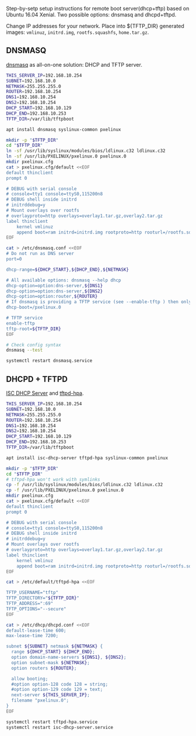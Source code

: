 Step-by-setp setup instructions for remote boot server(dhcp+tftp) based on Ubuntu 16.04 Xenial. Two possible options: dnsmasq and dhcpd+tftpd.

Change IP addresses for your network. Place into ${TFTP_DIR} generated images: `vmlinuz`, `initrd.img`, `rootfs.squashfs`, `home.tar.gz`.

## DNSMASQ
[dnsmasq](http://www.thekelleys.org.uk/dnsmasq/doc.html) as all-on-one solution: DHCP and TFTP server.

```bash
THIS_SERVER_IP=192.168.10.254
SUBNET=192.168.10.0
NETMASK=255.255.255.0
ROUTER=192.168.10.254
DNS1=192.168.10.254
DNS2=192.168.10.254
DHCP_START=192.168.10.129
DHCP_END=192.168.10.253
TFTP_DIR=/var/lib/tftpboot

apt install dnsmasq syslinux-common pxelinux

mkdir -p "$TFTP_DIR"
cd "$TFTP_DIR"
ln -sf /usr/lib/syslinux/modules/bios/ldlinux.c32 ldlinux.c32
ln -sf /usr/lib/PXELINUX/pxelinux.0 pxelinux.0
mkdir pxelinux.cfg
cat > pxelinux.cfg/default <<EOF
default thinclient
prompt 0

# DEBUG with serial console
# console=tty1 console=ttyS0,115200n8
# DEBUG shell inside initrd
# initrddebug=y
# Mount overlays over rootfs
# overlayproto=http overlays=overlay1.tar.gz,overlay2.tar.gz
label thinclient
    kernel vmlinuz
    append boot=ram initrd=initrd.img rootproto=http rooturl=/rootfs.squashfs homeproto=http homeurl=/home.tar.gz rdpservers=rdp%server1:dc1.example.net:3389;rdp%server2:dc2.example.net:5555:/sec:rdp%/bpp:24
EOF

cat > /etc/dnsmasq.conf <<EOF
# Do not run as DNS server
port=0

dhcp-range=${DHCP_START},${DHCP_END},${NETMASK}

# All available options: dnsmasq --help dhcp
dhcp-option=option:dns-server,${DNS1}
dhcp-option=option:dns-server,${DNS2}
dhcp-option=option:router,${ROUTER}
# If dnsmasq is providing a TFTP service (see --enable-tftp ) then only the filename is required here to enable network booting.
dhcp-boot=/pxelinux.0

# TFTP service
enable-tftp
tftp-root=${TFTP_DIR}
EOF

# Check config syntax
dnsmasq --test

systemctl restart dnsmasq.service
```

## DHCPD + TFTPD
[ISC DHCP Server](https://kb.isc.org/category/78/0/10/Software-Products/DHCP/) and [tftpd-hpa](http://git.kernel.org/cgit/network/tftp/tftp-hpa.git).

```bash
THIS_SERVER_IP=192.168.10.254
SUBNET=192.168.10.0
NETMASK=255.255.255.0
ROUTER=192.168.10.254
DNS1=192.168.10.254
DNS2=192.168.10.254
DHCP_START=192.168.10.129
DHCP_END=192.168.10.253
TFTP_DIR=/var/lib/tftpboot

apt install isc-dhcp-server tftpd-hpa syslinux-common pxelinux

mkdir -p "$TFTP_DIR"
cd "$TFTP_DIR"
# tftpd-hpa won't work with symlinks
cp -f /usr/lib/syslinux/modules/bios/ldlinux.c32 ldlinux.c32
cp -f /usr/lib/PXELINUX/pxelinux.0 pxelinux.0
mkdir pxelinux.cfg
cat > pxelinux.cfg/default <<EOF
default thinclient
prompt 0

# DEBUG with serial console
# console=tty1 console=ttyS0,115200n8
# DEBUG shell inside initrd
# initrddebug=y
# Mount overlays over rootfs
# overlayproto=http overlays=overlay1.tar.gz,overlay2.tar.gz
label thinclient
    kernel vmlinuz
    append boot=ram initrd=initrd.img rootproto=http rooturl=/rootfs.squashfs homeproto=http homeurl=/home.tar.gz rdpservers=rdp%server1:dc1.example.net:3389;rdp%server2:dc2.example.net:5555:/sec:rdp%/bpp:24
EOF

cat > /etc/default/tftpd-hpa <<EOF

TFTP_USERNAME="tftp"
TFTP_DIRECTORY="${TFTP_DIR}"
TFTP_ADDRESS=":69"
TFTP_OPTIONS="--secure"
EOF

cat > /etc/dhcp/dhcpd.conf <<EOF
default-lease-time 600;
max-lease-time 7200;

subnet ${SUBNET} netmask ${NETMASK} {
  range ${DHCP_START} ${DHCP_END};
  option domain-name-servers ${DNS1}, ${DNS2};
  option subnet-mask ${NETMASK};
  option routers ${ROUTER};

  allow booting;
  #option option-128 code 128 = string;
  #option option-129 code 129 = text;
  next-server ${THIS_SERVER_IP};
  filename "pxelinux.0";
}
EOF

systemctl restart tftpd-hpa.service
systemctl restart isc-dhcp-server.service
```
